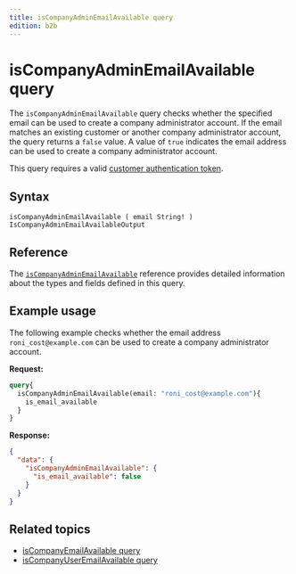 ```yaml
---
title: isCompanyAdminEmailAvailable query
edition: b2b
---
```


# isCompanyAdminEmailAvailable query

The `isCompanyAdminEmailAvailable` query checks whether the specified email can be used to create a company administrator account. If the email matches an existing customer or another company administrator account, the query returns a `false` value. A value of `true` indicates the email address can be used to create a company administrator account.

This query requires a valid [customer authentication token](../../../customer/mutations/generate-token.md).

## Syntax

`isCompanyAdminEmailAvailable ( email String! ) IsCompanyAdminEmailAvailableOutput`

## Reference

The [`isCompanyAdminEmailAvailable`](https://developer.adobe.com/commerce/webapi/graphql-api/index.html#query-isCompanyAdminEmailAvailable) reference provides detailed information about the types and fields defined in this query.

## Example usage

The following example checks whether the email address `roni_cost@example.com` can be used to create a company administrator account.

**Request:**

```graphql
query{
  isCompanyAdminEmailAvailable(email: "roni_cost@example.com"){
    is_email_available
  }
}
```

**Response:**

```json
{
  "data": {
    "isCompanyAdminEmailAvailable": {
      "is_email_available": false
    }
  }
}
```

## Related topics

*  [isCompanyEmailAvailable query](is-company-email-available.md)
*  [isCompanyUserEmailAvailable query](is-company-user-email-available.md)

